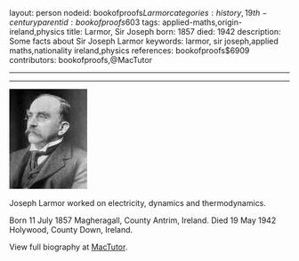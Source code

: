 layout: person
nodeid: bookofproofs$Larmor
categories: history,19th-century
parentid: bookofproofs$603
tags: applied-maths,origin-ireland,physics
title: Larmor, Sir Joseph
born: 1857
died: 1942
description: Some facts about Sir Joseph Larmor
keywords: larmor, sir joseph,applied maths,nationality ireland,physics
references: bookofproofs$6909
contributors: bookofproofs,@MacTutor

---


---

![Larmor.jpg](https://github.com/bookofproofs/bookofproofs.github.io/blob/main/_sources/_assets/images/portraits/Larmor.jpg?raw=true)

Joseph Larmor worked on electricity, dynamics and thermodynamics.

Born 11 July 1857 Magheragall, County Antrim, Ireland. Died 19 May 1942 Holywood, County Down, Ireland.


View full biography at [MacTutor](https://mathshistory.st-andrews.ac.uk/Biographies/Larmor/).